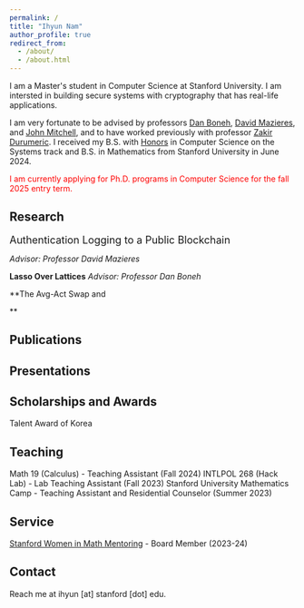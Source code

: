 ```yaml
---
permalink: /
title: "Ihyun Nam"
author_profile: true
redirect_from: 
  - /about/
  - /about.html
---
```


I am a Master's student in Computer Science at Stanford University. I am intersted in building secure systems with cryptography that has real-life applications.

I am very fortunate to be advised by professors [Dan Boneh](https://crypto.stanford.edu/~dabo/), [David Mazieres](https://www.scs.stanford.edu/~dm/), and [John Mitchell](https://theory.stanford.edu/people/jcm/), and to have worked previously with professor [Zakir Durumeric](https://zakird.com/). I received my B.S. with [Honors](/files/honors.pdf) in Computer Science on the Systems track and B.S. in Mathematics from Stanford University in June 2024.

<span style="color: red;">I am currently applying for Ph.D. programs in Computer Science for the fall 2025 entry term.</span>

Research
------
<span style="font-size: 18px;">Authentication Logging to a Public Blockchain</span>

_Advisor: Professor David Mazieres_

**Lasso Over Lattices**
_Advisor: Professor Dan Boneh_

**The Avg-Act Swap and 

**

Publications
------


Presentations
------


Scholarships and Awards
------
Talent Award of Korea

Teaching
------
Math 19 (Calculus) - Teaching Assistant (Fall 2024)
INTLPOL 268 (Hack Lab) - Lab Teaching Assistant (Fall 2023)
Stanford University Mathematics Camp - Teaching Assistant and Residential Counselor (Summer 2023)

Service
------
[Stanford Women in Math Mentoring](https://swimm.stanford.edu/) - Board Member (2023-24)

Contact
------
Reach me at ihyun [at] stanford [dot] edu.
